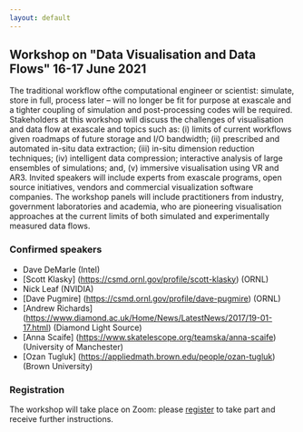 ```yaml
---
layout: default
---
```


## Workshop on "Data Visualisation and Data Flows" 16-17 June 2021

The traditional workflow ofthe computational engineer or scientist:
simulate, store in full, process later – will no longer be fit for
purpose at exascale and a tighter coupling of simulation and
post-processing codes will be required. Stakeholders at this workshop
will discuss the challenges of visualisation and data flow at exascale
and topics such as: (i) limits of current workflows given roadmaps of
future storage and I/O bandwidth; (ii) prescribed and automated
in-situ data extraction; (iii) in-situ dimension reduction techniques;
(iv) intelligent data compression; interactive analysis of large
ensembles of simulations; and, (v) immersive visualisation using VR
and AR3. Invited speakers will include experts from exascale programs,
open source initiatives, vendors and commercial visualization software
companies. The workshop panels will include practitioners from
industry, government laboratories and academia, who are pioneering
visualisation approaches at the current limits of both simulated and
experimentally measured data flows.

### Confirmed speakers

* Dave DeMarle (Intel)
* [Scott Klasky] (https://csmd.ornl.gov/profile/scott-klasky) (ORNL)
* Nick Leaf (NVIDIA)
* [Dave Pugmire] (https://csmd.ornl.gov/profile/dave-pugmire) (ORNL)
* [Andrew Richards] (https://www.diamond.ac.uk/Home/News/LatestNews/2017/19-01-17.html) (Diamond Light Source)
* [Anna Scaife] (https://www.skatelescope.org/teamska/anna-scaife) (University of Manchester)
* [Ozan Tugluk] (https://appliedmath.brown.edu/people/ozan-tugluk) (Brown University)


### Registration
The workshop will take place on Zoom: please [register](https://www.eventbrite.co.uk/e/excalibur-workshop-on-data-visualisation-and-data-flows-tickets-155943325685) to take part and receive further instructions.